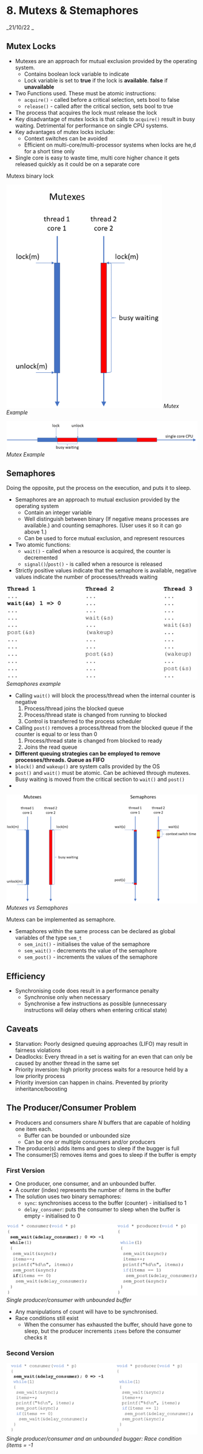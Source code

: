 # 8. Mutexs & Stemaphores
_21/10/22 _
## Mutex Locks
- Mutexes are an approach for mutual exclusion provided by the operating system.
	- Contains boolean lock variable to indicate
	- Lock variable is set to **true** if the lock is **available**. **false** if **unavailable**
- Two Functions used. These must be atomic instructions:
	- `acquire()` - called before a critical selection, sets bool to false
	- `release()` - called after the critical section, sets bool to true
- The process that acquires the lock must release the lock
- Key disadvantage of mutex locks is that calls to `acquire()` result in busy waiting. Detrimental for performance on single CPU systems.
- Key advantages of mutex locks include:
	- Context switches can be avoided
	- Efficient on multi-core/multi-processor systems when locks are he,d for a short time only
- Single core is easy to waste time, multi core higher chance it gets released quickly as it could be on a separate core

Mutexs binary lock 

![](../_resources/20221021180257.png)
*Mutex Example*

![](../_resources/20221021180339.png)
*Mutex Example*
## Semaphores
Doing the opposite, put the process on the execution, and puts it to sleep.

- Semaphores are an approach to mutual exclusion provided by the operating system
	- Contain an integer variable
	- Well distinguish between binary (If negative means processes are available.) and counting semaphores. (User uses it so it can go above 1.) 
	- Can be used to force mutual exclusion, and represent resources
- Two atomic functions:
	- `wait()` - called when a resource is acquired, the counter is decremented
	- `signal()`/`post()` - is called when a resource is released
- Strictly positive values indicate that the semaphore is available, negative values indicate the number of processes/threads waiting

![](../_resources/20221021180514.png)
*Semaphores example*

- Calling `wait()` will block the process/thread when the internal counter is negative
	1. Process/thread joins the blocked queue
	2. Process/thread state is changed from running to blocked
	3. Control is transferred to the process scheduler
- Calling `post()` removes a process/thread from the blocked queue if the counter is equal to or less than 0
	1. Process/thread state is changed from blocked to ready
	2. Joins the read queue
- **Different queuing strategies can be employed to remove processes/threads. Queue as FIFO**
- `block()` and `wakeup()` are system calls provided by the OS
- `post()` and `wait()` must be atomic. Can be achieved through mutexes. Busy waiting is moved from the critical section to `wait()` and `post()`
- 
![](../_resources/20221021180600.png)
*Mutexes vs Semaphores*

Mutexs can be implemented as semaphore.

- Semaphores within the same process can be declared as global variables of the type `sem_t`
	- `sem_init()` - initialises the value of the semaphore
	- `sem_wait()` - decrements the value of the semaphore
	- `sem_post()` - increments the values of the semaphore 

## Efficiency
- Synchronising code does result in a performance penalty
	- Synchronise only when necessary
	- Synchronise a few instructions as possible (unnecessary instructions will delay others when entering critical state)

## Caveats
- Starvation: Poorly designed queuing approaches (LIFO) may result in fairness violations
- Deadlocks: Every thread in a set is waiting for an even that can only be caused by another thread in the same set
- Priority inversion: high priority process waits for a resource held by a low priority process
- Priority inversion can happen in chains. Prevented by priority inheritance/boosting

## The Producer/Consumer Problem
- Producers and consumers share *N* buffers that are capable of holding one item each.
	- Buffer can be bounded or unbounded size
	- Can be one or multiple consumers and/or producers
- The producer(s) adds items and goes to sleep if the bugger is full
- The consumer(S) removes items and goes to sleep if the buffer is empty
### First Version
- One producer, one consumer, and an unbounded buffer. 
- A counter (index) represents the number of items in the buffer
- The solution uses two binary semaphores:
	- `sync`: synchronises access to the buffer (counter) - initialised to 1
	- `delay_consumer`: puts the consumer to sleep when the buffer is empty - initialised to 0

![](../_resources/20221021180655.png)
*Single producer/consumer with unbounded buffer*
- Any manipulations of count will have to be synchronised. 
- Race conditions still exist
	- When the consumer has exhausted the buffer, should have gone to sleep, but the producer increments `items` before the consumer checks it
### Second Version

![](../_resources/20221021180723.png)
*Single producer/consumer and an unbounded bugger: Race condition (items = -1*